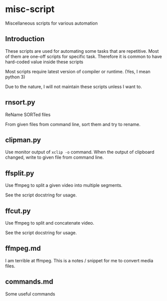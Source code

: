 # misc-script
Miscellaneous scripts for various automation

## Introduction
These scripts are used for automating some tasks that are repetitive.
Most of them are one-off scripts for specific task. Therefore it is common
to have hard-coded value inside these scripts

Most scripts require latest version of compiler or runtime. (Yes, I mean python 3)

Due to the nature, I will not maintain these scripts unless I want to.

## rnsort.py
ReName SORTed files

From given files from command line, sort them and try to rename.

## clipman.py
Use monitor output of `xclip -o` command. When the output of clipboard changed,
write to given file from command line.

## ffsplit.py
Use ffmpeg to split a given video into multiple segments.

See the script docstring for usage.

## ffcut.py
Use ffmpeg to split and concatenate video.

See the script docstring for usage.

## ffmpeg.md
I am terrible at ffmpeg. This is a notes / snippet for me to convert media files.

## commands.md
Some useful commands
